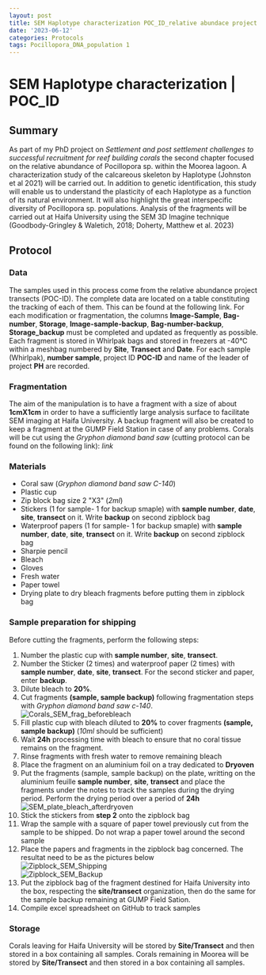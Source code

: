 ```yaml
---
layout: post
title: SEM Haplotype characterization POC_ID_relative abundace project
date: '2023-06-12'
categories: Protocols
tags: Pocillopora_DNA_population 1
---
```

# SEM Haplotype characterization | POC_ID
## Summary 
As part of my PhD project on *Settlement and post settlement challenges to successful recruitment for reef building corals* the second chapter focused on the relative abundance of Pocillopora sp. within the Moorea lagoon. A characterization study of the calcareous skeleton by Haplotype (Johnston et al 2021) will be carried out. In addition to genetic identification, this study will enable us to understand the plasticity of each Haplotype as a function of its natural environment. It will also highlight the great interspecific diversity of Pocillopora sp. populations. Analysis of the fragments will be carried out at Haifa University using the SEM 3D Imagine technique (Goodbody-Gringley & Waletich, 2018; Doherty, Matthew et al. 2023)

## Protocol
### Data

The samples used in this process come from the relative abundance project transects (POC-ID). The complete data are located on a table constituting the tracking of each of them. This can be found at the following link. For each modification or fragmentation, the columns **Image-Sample**, **Bag-number**, **Storage**, **Image-sample-backup**, **Bag-number-backup**, **Storage_backup** must be completed and updated as frequently as possible. Each fragment is stored in Whirlpak bags and stored in freezers at -40°C within a meshbag numbered by **Site**, **Transect** and **Date**. For each sample (Whirlpak), **number sample**, project ID **POC-ID** and name of the leader of project **PH** are recorded. 

### Fragmentation 
The aim of the manipulation is to have a fragment with a size of about **1cmX1cm** in order to have a sufficiently large analysis surface to facilitate SEM imaging at Haifa University. A backup fragment will also be created to keep a fragment at the GUMP Field Station in case of any problems.
Corals will be cut using the *Gryphon diamond band saw* (cutting protocol can be found on the following link): *link* 

### Materials
- Coral saw (*Gryphon diamond band saw C-140*)
- Plastic cup
- Zip block bag size 2 "X3" (*2ml*)
- Stickers (1 for sample- 1 for backup smaple) with **sample number**, **date**, **site**, **transect** on it. Write **backup** on second zipblock bag
- Waterproof papers (1 for sample- 1 for backup smaple) with **sample number**, **date**, **site**, **transect** on it. Write **backup** on second zipblock bag
- Sharpie pencil 
- Bleach
- Gloves 
- Fresh water
- Paper towel
- Drying plate to dry bleach fragments before putting them in zipblock bag

### Sample preparation for shipping 
Before cutting the fragments, perform the following steps:  
1. Number the plastic cup with **sample number**, **site**, **transect**.  
2. Number the Sticker (2 times) and waterproof paper (2 times) with **sample number**, **date**, **site**, **transect**. For the second sticker and paper, enter **backup**.  
3. Dilute bleach to **20%**.   
3. Cut fragments **(sample, sample backup)** following fragmentation steps with *Gryphon diamond band saw c-140*.
![Corals_SEM_frag_beforebleach](https://pierrickharnay.github.io/PierrickHarnay_Notebook/images/Corals_SEM_frag_beforebleach.JPG)    
4. Fill plastic cup with bleach diluted to **20%** to cover fragments **(sample, sample backup)** (*10ml* should be sufficient)   
5. Wait **24h** processing time with bleach to ensure that no coral tissue remains on the fragment.   
6. Rinse fragments with fresh water to remove remaining bleach   
7. Place the fragment on an aluminium foil on a tray dedicated to **Dryoven**    
8. Put the fragments (sample, sample backup) on the plate, writting on the aluminium feuille **sample number**, **site**, **transect**  and place the fragments under the notes to track the samples during the drying period. Perform the drying period over a period of **24h**     
![SEM_plate_bleach_afterdryoven](https://pierrickharnay.github.io/PierrickHarnay_Notebook/images/SEM_plate_bleach_afterdryoven.JPG)   
9. Stick the stickers from **step 2** onto the zipblock bag   
10. Wrap the sample with a square of paper towel previously cut from the sample to be shipped. Do not wrap a paper towel around the second sample     
11. Place the papers and fragments in the zipblock bag concerned. The resultat need to be as the pictures below       
![Zipblock_SEM_Shipping](https://pierrickharnay.github.io/PierrickHarnay_Notebook/images/Zipblock_SEM_Shipping.JPG)    
![Zipblock_SEM_Backup](https://pierrickharnay.github.io/PierrickHarnay_Notebook/images/Zipblock_SEM_Backup.JPG)           
12. Put the zipblock bag of the fragment destined for Haifa University into the box, respecting the **site/transect** organization, then do the same for the sample backup remaining at GUMP Field Sation.     
13. Compile excel spreadsheet on GitHub to track samples  

### Storage 
Corals leaving for Haifa University will be stored by **Site/Transect** and then stored in a box containing all samples. 
Corals remaining in Moorea will be stored by **Site/Transect** and then stored in a box containing all samples. 